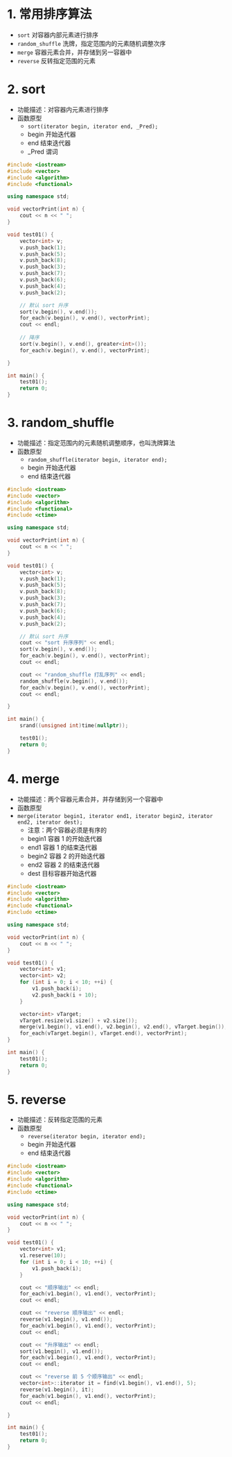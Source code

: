 # 1. 常用排序算法
+ `sort` 对容器内部元素进行排序
+ `random_shuffle` 洗牌，指定范围内的元素随机调整次序
+ `merge` 容器元素合并，并存储到另一容器中
+ `reverse` 反转指定范围的元素

# 2. sort
+ 功能描述：对容器内元素进行排序
+ 函数原型
  + `sort(iterator begin, iterator end, _Pred);`
  + begin 开始迭代器
  + end 结束迭代器
  + _Pred 谓词

```cpp
#include <iostream>
#include <vector>
#include <algorithm>
#include <functional>

using namespace std;

void vectorPrint(int n) {
    cout << n << " ";
}

void test01() {
    vector<int> v;
    v.push_back(1);
    v.push_back(5);
    v.push_back(8);
    v.push_back(3);
    v.push_back(7);
    v.push_back(6);
    v.push_back(4);
    v.push_back(2);

    // 默认 sort 升序
    sort(v.begin(), v.end());
    for_each(v.begin(), v.end(), vectorPrint);
    cout << endl;
    
    // 降序
    sort(v.begin(), v.end(), greater<int>());
    for_each(v.begin(), v.end(), vectorPrint);

}

int main() {
    test01();
    return 0;
}
```

# 3. random_shuffle
+ 功能描述：指定范围内的元素随机调整顺序，也叫洗牌算法
+ 函数原型
  + `random_shuffle(iterator begin, iterator end);`
  + begin 开始迭代器
  + end 结束迭代器

```cpp
#include <iostream>
#include <vector>
#include <algorithm>
#include <functional>
#include <ctime>

using namespace std;

void vectorPrint(int n) {
    cout << n << " ";
}

void test01() {
    vector<int> v;
    v.push_back(1);
    v.push_back(5);
    v.push_back(8);
    v.push_back(3);
    v.push_back(7);
    v.push_back(6);
    v.push_back(4);
    v.push_back(2);

    // 默认 sort 升序
    cout << "sort 升序序列" << endl;
    sort(v.begin(), v.end());
    for_each(v.begin(), v.end(), vectorPrint);
    cout << endl;

    cout << "random_shuffle 打乱序列" << endl;
    random_shuffle(v.begin(), v.end());
    for_each(v.begin(), v.end(), vectorPrint);
    cout << endl;

}

int main() {
    srand((unsigned int)time(nullptr));

    test01();
    return 0;
}
```

# 4. merge
+ 功能描述：两个容器元素合并，并存储到另一个容器中
+ 函数原型
+ `merge(iterator begin1, iterator end1, iterator begin2, iterator end2, iterator dest);`
  + 注意：两个容器必须是有序的
  + begin1 容器 1 的开始迭代器
  + end1 容器 1 的结束迭代器
  + begin2 容器 2 的开始迭代器
  + end2 容器 2 的结束迭代器
  + dest 目标容器开始迭代器

```cpp
#include <iostream>
#include <vector>
#include <algorithm>
#include <functional>
#include <ctime>

using namespace std;

void vectorPrint(int n) {
    cout << n << " ";
}

void test01() {
    vector<int> v1;
    vector<int> v2;
    for (int i = 0; i < 10; ++i) {
        v1.push_back(i);
        v2.push_back(i + 10);
    }

    vector<int> vTarget;
    vTarget.resize(v1.size() + v2.size());
    merge(v1.begin(), v1.end(), v2.begin(), v2.end(), vTarget.begin());
    for_each(vTarget.begin(), vTarget.end(), vectorPrint);
}

int main() {
    test01();
    return 0;
}
```

# 5. reverse
+ 功能描述：反转指定范围的元素
+ 函数原型
  + `reverse(iterator begin, iterator end);`
  + begin 开始迭代器
  + end 结束迭代器

```cpp
#include <iostream>
#include <vector>
#include <algorithm>
#include <functional>
#include <ctime>

using namespace std;

void vectorPrint(int n) {
    cout << n << " ";
}

void test01() {
    vector<int> v1;
    v1.reserve(10);
    for (int i = 0; i < 10; ++i) {
        v1.push_back(i);
    }

    cout << "顺序输出" << endl;
    for_each(v1.begin(), v1.end(), vectorPrint);
    cout << endl;

    cout << "reverse 顺序输出" << endl;
    reverse(v1.begin(), v1.end());
    for_each(v1.begin(), v1.end(), vectorPrint);
    cout << endl;

    cout << "升序输出" << endl;
    sort(v1.begin(), v1.end());
    for_each(v1.begin(), v1.end(), vectorPrint);
    cout << endl;

    cout << "reverse 前 5 个顺序输出" << endl;
    vector<int>::iterator it = find(v1.begin(), v1.end(), 5);
    reverse(v1.begin(), it);
    for_each(v1.begin(), v1.end(), vectorPrint);
    cout << endl;

}

int main() {
    test01();
    return 0;
}
```
